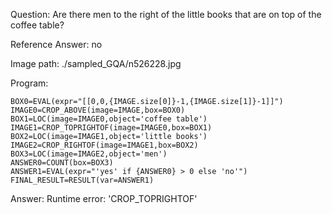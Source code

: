 Question: Are there men to the right of the little books that are on top of the coffee table?

Reference Answer: no

Image path: ./sampled_GQA/n526228.jpg

Program:

```
BOX0=EVAL(expr="[[0,0,{IMAGE.size[0]}-1,{IMAGE.size[1]}-1]]")
IMAGE0=CROP_ABOVE(image=IMAGE,box=BOX0)
BOX1=LOC(image=IMAGE0,object='coffee table')
IMAGE1=CROP_TOPRIGHTOF(image=IMAGE0,box=BOX1)
BOX2=LOC(image=IMAGE1,object='little books')
IMAGE2=CROP_RIGHTOF(image=IMAGE1,box=BOX2)
BOX3=LOC(image=IMAGE2,object='men')
ANSWER0=COUNT(box=BOX3)
ANSWER1=EVAL(expr="'yes' if {ANSWER0} > 0 else 'no'")
FINAL_RESULT=RESULT(var=ANSWER1)
```
Answer: Runtime error: 'CROP_TOPRIGHTOF'

